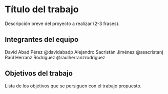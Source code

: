 # Título del trabajo

Descripción breve del proyecto a realizar (2-3 frases).

## Integrantes del equipo

David Abad Pérez @davidabadp
Alejandro Sacristán Jiménez @asacristanj
Raúl Herranz Rodríguez @raulherranzrodriguez

## Objetivos del trabajo

Lista de los objetivos que se persiguen con el trabajo propuesto.
